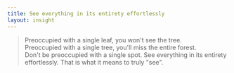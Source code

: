 ```yaml
---
title: See everything in its entirety effortlessly
layout: insight
---
```


> Preoccupied with a single leaf, you won't see the tree.  
> Preoccupied with a single tree, you'll miss the entire forest.  
> Don't be preoccupied with a single spot. See everything in its entirety effortlessly. That is what it means to truly "see".
